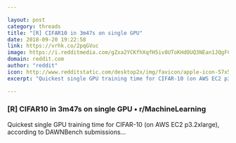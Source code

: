 ```yaml
---

layout: post
category: threads
title: "[R] CIFAR10 in 3m47s on single GPU"
date: 2018-09-20 19:22:58
link: https://vrhk.co/2pqGVuc
image: https://i.redditmedia.com/gZxa2YCKfhXqfH5iv8UToKHdOUQ3NEan1JQgFCs5odY.jpg?w=320&s=1aeb8994ee5094eb7baaee17cc1576b8
domain: reddit.com
author: "reddit"
icon: http://www.redditstatic.com/desktop2x/img/favicon/apple-icon-57x57.png
excerpt: "Quickest single GPU training time for CIFAR-10 (on AWS EC2 p3.2xlarge), according to DAWNBench submissions..."

---
```


### [R] CIFAR10 in 3m47s on single GPU • r/MachineLearning

Quickest single GPU training time for CIFAR-10 (on AWS EC2 p3.2xlarge), according to DAWNBench submissions...